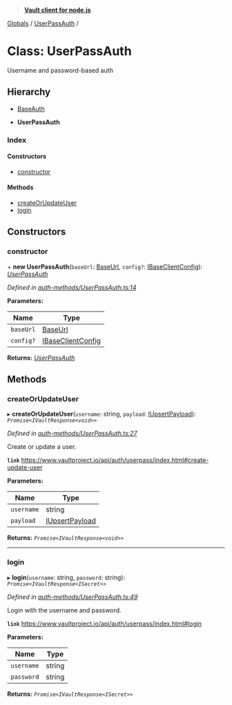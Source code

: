 > **[Vault client for node.js](../README.md)**

[Globals](../globals.md) / [UserPassAuth](userpassauth.md) /

# Class: UserPassAuth

Username and password-based auth

## Hierarchy

  * [BaseAuth](baseauth.md)

  * **UserPassAuth**

### Index

#### Constructors

* [constructor](userpassauth.md#constructor)

#### Methods

* [createOrUpdateUser](userpassauth.md#createorupdateuser)
* [login](userpassauth.md#login)

## Constructors

###  constructor

\+ **new UserPassAuth**(`baseUrl`: [BaseUrl](../globals.md#baseurl), `config?`: [IBaseClientConfig](../interfaces/ibaseclientconfig.md)): *[UserPassAuth](userpassauth.md)*

*Defined in [auth-methods/UserPassAuth.ts:14](https://github.com/theogravity/vault-tacular/blob/13bcf09/src/auth-methods/UserPassAuth.ts#L14)*

**Parameters:**

Name | Type |
------ | ------ |
`baseUrl` | [BaseUrl](../globals.md#baseurl) |
`config?` | [IBaseClientConfig](../interfaces/ibaseclientconfig.md) |

**Returns:** *[UserPassAuth](userpassauth.md)*

## Methods

###  createOrUpdateUser

▸ **createOrUpdateUser**(`username`: string, `payload`: [IUpsertPayload](../interfaces/iuserpassauth.iupsertpayload.md)): *`Promise<IVaultResponse<void>>`*

*Defined in [auth-methods/UserPassAuth.ts:27](https://github.com/theogravity/vault-tacular/blob/13bcf09/src/auth-methods/UserPassAuth.ts#L27)*

Create or update a user.

**`link`** https://www.vaultproject.io/api/auth/userpass/index.html#create-update-user

**Parameters:**

Name | Type |
------ | ------ |
`username` | string |
`payload` | [IUpsertPayload](../interfaces/iuserpassauth.iupsertpayload.md) |

**Returns:** *`Promise<IVaultResponse<void>>`*

___

###  login

▸ **login**(`username`: string, `password`: string): *`Promise<IVaultResponse<ISecret>>`*

*Defined in [auth-methods/UserPassAuth.ts:49](https://github.com/theogravity/vault-tacular/blob/13bcf09/src/auth-methods/UserPassAuth.ts#L49)*

Login with the username and password.

**`link`** https://www.vaultproject.io/api/auth/userpass/index.html#login

**Parameters:**

Name | Type |
------ | ------ |
`username` | string |
`password` | string |

**Returns:** *`Promise<IVaultResponse<ISecret>>`*